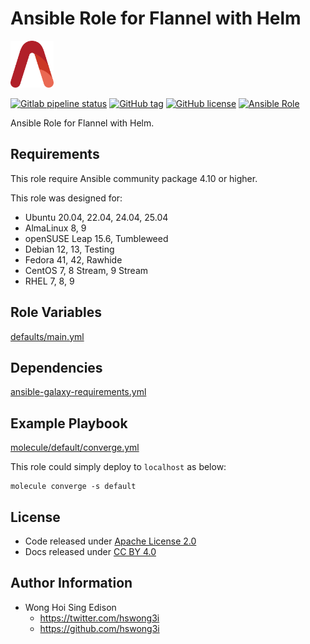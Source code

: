 # Ansible Role for Flannel with Helm

<a href="https://alvistack.com" title="AlviStack" target="_blank"><img src="/alvistack.svg" height="75" alt="AlviStack"></a>

[![Gitlab pipeline status](https://img.shields.io/gitlab/pipeline/alvistack/ansible-role-helm_flannel/master)](https://gitlab.com/alvistack/ansible-role-helm_flannel/-/pipelines)
[![GitHub tag](https://img.shields.io/github/tag/alvistack/ansible-role-helm_flannel.svg)](https://github.com/alvistack/ansible-role-helm_flannel/tags)
[![GitHub license](https://img.shields.io/github/license/alvistack/ansible-role-helm_flannel.svg)](https://github.com/alvistack/ansible-role-helm_flannel/blob/master/LICENSE)
[![Ansible Role](https://img.shields.io/badge/galaxy-alvistack.helm_flannel-blue.svg)](https://galaxy.ansible.com/alvistack/helm_flannel)

Ansible Role for Flannel with Helm.

## Requirements

This role require Ansible community package 4.10 or higher.

This role was designed for:

- Ubuntu 20.04, 22.04, 24.04, 25.04
- AlmaLinux 8, 9
- openSUSE Leap 15.6, Tumbleweed
- Debian 12, 13, Testing
- Fedora 41, 42, Rawhide
- CentOS 7, 8 Stream, 9 Stream
- RHEL 7, 8, 9

## Role Variables

[defaults/main.yml](defaults/main.yml)

## Dependencies

[ansible-galaxy-requirements.yml](ansible-galaxy-requirements.yml)

## Example Playbook

[molecule/default/converge.yml](molecule/default/converge.yml)

This role could simply deploy to `localhost` as below:

    molecule converge -s default

## License

- Code released under [Apache License 2.0](LICENSE)
- Docs released under [CC BY 4.0](http://creativecommons.org/licenses/by/4.0/)

## Author Information

- Wong Hoi Sing Edison
  - <https://twitter.com/hswong3i>
  - <https://github.com/hswong3i>
